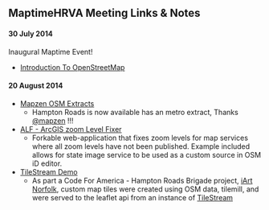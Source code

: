 ## MaptimeHRVA Meeting Links & Notes

#### 30 July 2014
Inaugural Maptime Event!
* [Introduction To OpenStreetMap](http://jonahadkins.github.io/intro-osm2/)

#### 20 August 2014
* [Mapzen OSM Extracts](https://mapzen.com/metro-extracts)
  * Hampton Roads is now available has an metro extract, Thanks [@mapzen](https://github.com/mapzen) !!!
* [ALF - ArcGIS zoom Level Fixer](http://arcgis-level-fixer.elasticbeanstalk.com/)
  * Forkable web-application that fixes zoom levels for map services where all zoom levels have not been published. Example included allows for state image service to be used as a custom source in OSM iD editor.
* [TileStream Demo](http://norfolkart-tiles.herokuapp.com/#!/map/iArt)
  * As part a Code For America - Hampton Roads Brigade project, [iArt Norfolk](http://iartnorfolk.com/#/map), custom map tiles were created using OSM data, tilemill, and were served to the leaflet api from an instance of [TileStream](https://github.com/mapbox/tilestream)
